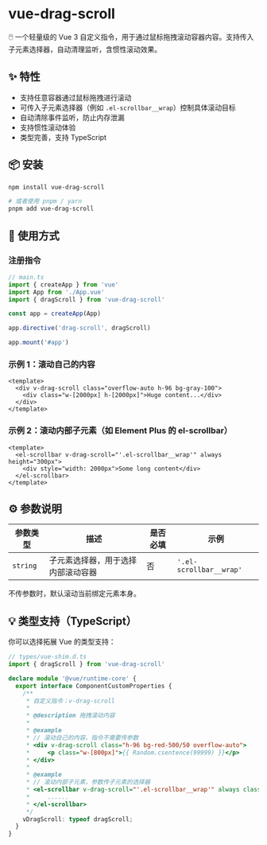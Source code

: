 # vue-drag-scroll

🖱️ 一个轻量级的 Vue 3 自定义指令，用于通过鼠标拖拽滚动容器内容。支持传入子元素选择器，自动清理监听，含惯性滚动效果。

## ✨ 特性

- 支持任意容器通过鼠标拖拽进行滚动
- 可传入子元素选择器（例如 `.el-scrollbar__wrap`）控制具体滚动目标
- 自动清除事件监听，防止内存泄漏
- 支持惯性滚动体验
- 类型完善，支持 TypeScript

## 📦 安装

```bash
npm install vue-drag-scroll

# 或者使用 pnpm / yarn
pnpm add vue-drag-scroll
```

## 🔧 使用方式

### 注册指令

```ts
// main.ts
import { createApp } from 'vue'
import App from './App.vue'
import { dragScroll } from 'vue-drag-scroll'

const app = createApp(App)

app.directive('drag-scroll', dragScroll)

app.mount('#app')
```

### 示例 1：滚动自己的内容

```vue
<template>
  <div v-drag-scroll class="overflow-auto h-96 bg-gray-100">
    <div class="w-[2000px] h-[2000px]">Huge content...</div>
  </div>
</template>
```

### 示例 2：滚动内部子元素（如 Element Plus 的 el-scrollbar）

```vue
<template>
  <el-scrollbar v-drag-scroll="'.el-scrollbar__wrap'" always height="300px">
    <div style="width: 2000px">Some long content</div>
  </el-scrollbar>
</template>
```

## ⚙️ 参数说明

| 参数类型     | 描述                | 是否必填 | 示例                      |
| -------- | ----------------- | ---- | ----------------------- |
| `string` | 子元素选择器，用于选择内部滚动容器 | 否    | `'.el-scrollbar__wrap'` |

不传参数时，默认滚动当前绑定元素本身。

## 💡 类型支持（TypeScript）

你可以选择拓展 Vue 的类型支持：

```ts
// types/vue-shim.d.ts
import { dragScroll } from 'vue-drag-scroll'

declare module '@vue/runtime-core' {
  export interface ComponentCustomProperties {
    /**
     * 自定义指令：v-drag-scroll
     *
     * @description 拖拽滚动内容
     *
     * @example
     * // 滚动自己的内容，指令不需要传参数
     * <div v-drag-scroll class="h-96 bg-red-500/50 overflow-auto">
     *     <p class="w-[800px]">{{ Random.csentence(99999) }}</p>
     * </div>
     *
     * @example
     * // 滚动内部子元素，参数传子元素的选择器
     * <el-scrollbar v-drag-scroll="'.el-scrollbar__wrap'" always class="h-60">
     *     ......
     * </el-scrollbar>
     */
    vDragScroll: typeof dragScroll;
  }
}
```